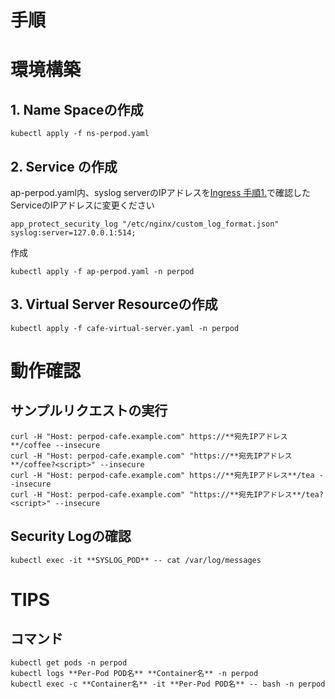 # 手順

# 環境構築
## 1. Name Spaceの作成
```
kubectl apply -f ns-perpod.yaml
```
## 2. Service の作成
ap-perpod.yaml内、syslog serverのIPアドレスを[Ingress 手順1.](https://github.com/hiropo20/nginx-nap-container-deployment-sample/tree/master/ingress#1-syslog-server%E3%81%AEdeploy)で確認したServiceのIPアドレスに変更ください
```
app_protect_security_log "/etc/nginx/custom_log_format.json" syslog:server=127.0.0.1:514;
```
作成
```
kubectl apply -f ap-perpod.yaml -n perpod
```
## 3. Virtual Server Resourceの作成
```
kubectl apply -f cafe-virtual-server.yaml -n perpod
```


# 動作確認
## サンプルリクエストの実行
```
curl -H "Host: perpod-cafe.example.com" https://**宛先IPアドレス**/coffee --insecure
curl -H "Host: perpod-cafe.example.com" "https://**宛先IPアドレス**/coffee?<script>" --insecure
curl -H "Host: perpod-cafe.example.com" https://**宛先IPアドレス**/tea --insecure
curl -H "Host: perpod-cafe.example.com" "https://**宛先IPアドレス**/tea?<script>" --insecure
```
## Security Logの確認
```
kubectl exec -it **SYSLOG_POD** -- cat /var/log/messages
```

# TIPS
## コマンド
```
kubectl get pods -n perpod
kubectl logs **Per-Pod POD名** **Container名** -n perpod
kubectl exec -c **Container名** -it **Per-Pod POD名** -- bash -n perpod
```
